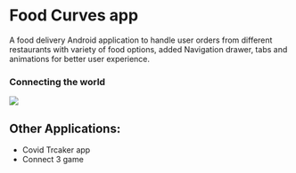 # Food Curves app
A food delivery Android application to handle user orders from different restaurants with variety of food options, added Navigation drawer, tabs and animations for better user experience.
### Connecting the world
<img src="https://github.com/jayantsadhu/android-projects-beginner/blob/main/android_developer.gif">

## Other Applications:
* Covid Trcaker app
* Connect 3 game
